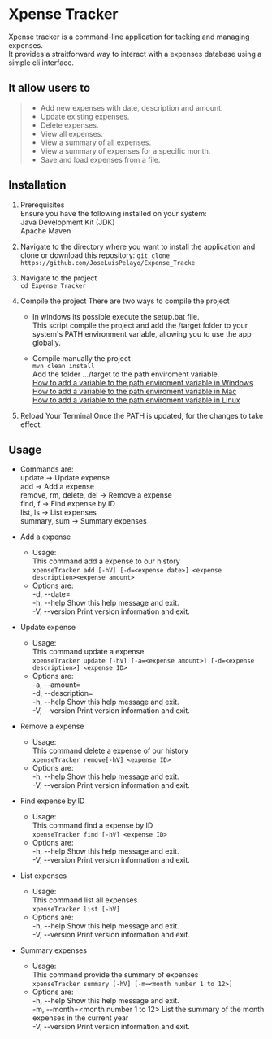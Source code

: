 # Xpense Tracker
Xpense tracker is a command-line application for tacking and managing expenses.  
It provides a straitforward way to interact with a expenses database using a simple cli interface.
  
## It allow users to
> - Add new expenses with date, description and amount.  
> - Update existing expenses.
> - Delete expenses.  
> - View all expenses.
> - View a summary of all expenses.
> - View a summary of expenses for a specific month.
> - Save and load expenses from a file.

## Installation
1. Prerequisites  
Ensure you have the following installed on your system:  
    Java Development Kit (JDK)  
    Apache Maven  

2. Navigate to the directory where you want to install the application and clone or download this repository:
     `git clone https://github.com/JoseLuisPelayo/Expense_Tracke`
   
3. Navigate to the project  
     `cd Expense_Tracker`
   
4. Compile the project
    There are two ways to compile the project
    - In windows its possible execute the setup.bat file.  
        This script compile the project and add the /target folder to your system's PATH environment variable, allowing you to use the app globally.

    - Compile manually the project  
      `mvn clean install`  
       Add the folder .../target to the path enviroment variable.  
             [How to add a variable to the path enviroment variable in Windows](https://learn.microsoft.com/en-us/previous-versions/office/developer/sharepoint-2010/ee537574(v=office.14))  
             [How to add a variable to the path enviroment variable in Mac](https://medium.com/@B-Treftz/macos-adding-a-directory-to-your-path-fe7f19edd2f7)  
             [How to add a variable to the path enviroment variable in Linux](https://www.redswitches.com/blog/path-variable-in-linux/#:~:text=variable%20in%20Ubuntu%3F-,To%20permanently%20add%20a%20directory%20to%20the%20PATH%20variable%20in,Save%20the%20file%20and%20exit.)

5. Reload Your Terminal
     Once the PATH is updated, for the changes to take effect.
      
## Usage
- Commands are:  
    update                   -> Update expense  
    add                      -> Add a expense  
    remove, rm, delete, del  -> Remove a expense  
    find, f                  -> Find expense by ID  
    list, ls                 -> List expenses  
    summary, sum             -> Summary expenses  

- Add a expense
  - Usage:  
   This command add a expense to our history  
    `xpenseTracker add [-hV] [-d=<expense date>] <expense description><expense amount>`  
  - Options are:  
    -d, --date=<expense date>  
       -h, --help         Show this help message and exit.  
    -V, --version      Print version information and exit.  

- Update expense  
  - Usage:  
    This command update a expense  
      `xpenseTracker update [-hV] [-a=<expense amount>] [-d=<expense description>] <expense ID>`  
  - Options are:  
  -a, --amount=<expense amount>  
  -d, --description=<expense description>  
  -h, --help         Show this help message and exit.  
  -V, --version      Print version information and exit.  

- Remove a expense  
  - Usage:  
  This command delete a expense of our history    
   `xpenseTracker remove[-hV] <expense ID>`    
  - Options are:  
  -h, --help         Show this help message and exit.    
  -V, --version      Print version information and exit.

- Find expense by ID  
  - Usage:  
This command find a expense by ID  
`xpenseTracker find [-hV] <expense ID>`  
  - Options are:  
  -h, --help         Show this help message and exit.  
  -V, --version      Print version information and exit.  

- List expenses  
  - Usage:  
This command list all expenses  
`xpenseTracker list [-hV]`  
  - Options are:  
  -h, --help      Show this help message and exit.  
  -V, --version   Print version information and exit.  

- Summary expenses  
  - Usage:  
This command provide the summary of  expenses    
 `xpenseTracker summary [-hV] [-m=<month number 1 to 12>]`  
  - Options are:  
  -h, --help      Show this help message and exit.  
  -m, --month=<month number 1 to 12>  List the summary of the month expenses in the current year  
  -V, --version   Print version information and exit.  

